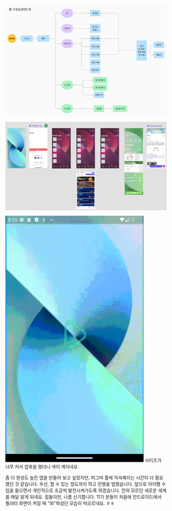 ![Alt text](./10.png) 

![Alt text](./20.png) 



![설명 텍스트](./20240203-ezgif.com-resize.gif)
사이즈가 너무 커서 압축을 했더니 색이 깨지네요.

좀 더 완성도 높은 앱을 만들어 보고 싶었지만, 피그마 툴에 익숙해지는 시간이 더 필요했던 것 같습니다.
우선, 할 수 있는 정도까지 하고 진행을 멈췄습니다.
앞으로 아이펠 수업을 들으면서 개인적으로 조금씩 발전시켜가도록 하겠습니다.
전혀 모르던 새로운 세계를 매달 알게 되네요.
힘들지만, 나름 신기합니다. 11기 분들이 처음에 안드로이드에서 플러터 화면이 켜질 때 "와"하셨던 모습이 떠오르네요. ㅎㅎ
